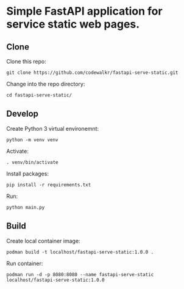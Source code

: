 # Simple FastAPI application for service static web pages.

## Clone

Clone this repo:

```
git clone https://github.com/codewalkr/fastapi-serve-static.git
```
Change into the repo directory:

```
cd fastapi-serve-static/
```

## Develop

Create Python 3 virtual environemnt:

```
python -m venv venv
```

Activate:

```
. venv/bin/activate
```

Install packages:

```
pip install -r requirements.txt 
```

Run:

```
python main.py
```

## Build

Create local container image:

```
podman build -t localhost/fastapi-serve-static:1.0.0 .
```

Run container:

```
podman run -d -p 8080:8080 --name fastapi-serve-static localhost/fastapi-serve-static:1.0.0
```

